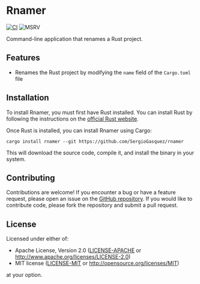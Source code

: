 # Rnamer

[![CI](https://github.com/SergioGasquez/rnamer/actions/workflows/ci.yaml/badge.svg)](https://github.com/SergioGasquez/rnamer/actions/workflows/ci.yaml)
![MSRV](https://img.shields.io/badge/MSRV-1.64-blue?labelColor=1C2C2E&logo=Rust)

Command-line application that renames a Rust project.


## Features

- Renames the Rust project by modifying the `name` field of the `Cargo.toml` file

## Installation

To install Rnamer, you must first have Rust installed. You can install Rust by following the instructions on the [official Rust website](https://www.rust-lang.org/tools/install).

Once Rust is installed, you can install Rnamer using Cargo:

```console
cargo install rnamer --git https://github.com/SergioGasquez/rnamer
```

This will download the source code, compile it, and install the binary in your system.

## Contributing

Contributions are welcome! If you encounter a bug or have a feature request, please open an issue on the [GitHub repository](https://github.com/SergioGasquez/rnamer). If you would like to contribute code, please fork the repository and submit a pull request.

## License

Licensed under either of:

- Apache License, Version 2.0 ([LICENSE-APACHE](LICENSE-APACHE) or http://www.apache.org/licenses/LICENSE-2.0)
- MIT license ([LICENSE-MIT](LICENSE-MIT) or http://opensource.org/licenses/MIT)

at your option.
